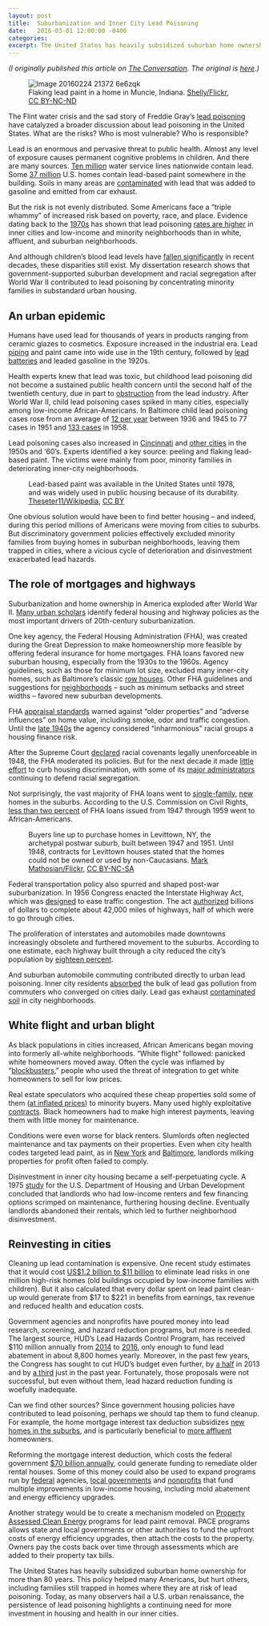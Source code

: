```yaml
---
layout: post
title:  Suburbanization and Inner City Lead Poisoning
date:   2016-03-01 12:00:00 -0400
categories:
excerpt: The United States has heavily subsidized suburban home ownership for more than 80 years. This policy helped many Americans, but hurt others, including families still trapped in homes where they are at risk of lead poisoning. Today, as many observers hail a U.S. urban renaissance, the persistence of lead poisoning highlights a continuing need for more investment in housing and health in our inner cities.
---
```


<p style="font-style:italic">(I originally published this article on <a href="http://theconversation.com">The Conversation</a>. The original is <a href="https://theconversation.com/the-surprising-link-between-postwar-suburban-development-and-todays-inner-city-lead-poisoning-54453">here</a>.)</p>
  <figure>
    <img src="https://cdn.theconversation.com/files/112817/width754/image-20160224-21372-6e6zqk.jpg" alt="Image 20160224 21372 6e6zqk" />
      <figcaption>
        Flaking lead paint in a home in Muncie, Indiana.
        <span class="attribution"><a class="source" href="https://www.flickr.com/photos/cat-sidh/2549088959/in/photolist-4TfKkD-2XDQzF-3rhPiM-PvEL-PvSk-6H9oAy-4sZaGQ-4sZaEQ-4sZaBC-4sZaz9-7LP7zr-4T3oQb-DqVF-pNoALH-DqVC-6H5nyR-6H5n5g-C9bkNm-2Rzrw-bm8rVu-bm8rXG-6H5k9X-bm8s2E-ouBUs-rwGDFn-53K9mc-CtGQ2J-ruvTRf-oVuph9-psUTwq-r1J5t4-mwHPc-7zojY6-axqx8b-65xkmP-7UqZGn-67NaSm-67HV66-4xwqVJ-mayYWR-6j9QYP-pTCf67-pTCeHd-a5FMNo-e2NBG9-6A2SuF-9ZRZUk-7UWobu-v9J6V4-dHbkr3">Shelly/Flickr</a>, <a class="license" href="http://creativecommons.org/licenses/by-nc-nd/4.0/">CC BY-NC-ND</a></span>
      </figcaption>
  </figure>

<p>The Flint water crisis and the sad story of Freddie Gray’s <a href="http://time.com/3845837/baltimore-lead-contamination/">lead poisoning</a> have catalyzed a broader discussion about lead poisoning in the United States. What are the risks? Who is most vulnerable? Who is responsible? </p>

<p>Lead is an enormous and pervasive threat to public health. Almost any level of exposure causes permanent cognitive problems in children. And there are many sources. <a href="http://www.epa.gov/sites/production/files/2015-11/documents/lcrwgmeetsummarynov2014.pdf">Ten million</a> water service lines nationwide contain lead. Some <a href="http://portal.hud.gov/hudportal/documents/huddoc?id=AHHS_Report.pdf">37 million</a> U.S. homes contain lead-based paint somewhere in the building. Soils in many areas are <a href="http://www.sciencedirect.com/science/article/pii/S016041201000156X">contaminated</a> with lead that was added to gasoline and emitted from car exhaust.</p>

<p>But the risk is not evenly distributed. Some Americans face a “triple whammy” of increased risk based on poverty, race, and place. Evidence dating back to the <a href="http://www.cdc.gov/nchs/data/ad/ad079acc.pdf">1970s</a> has shown that lead poisoning <a href="http://sre.sagepub.com/content/early/2015/10/15/2332649215608873.abstract">rates are higher</a> in inner cities and low-income and minority neighborhoods than in white, affluent, and suburban neighborhoods. </p>

<p>And although children’s blood lead levels have <a href="http://www.cdc.gov/mmwr/preview/mmwrhtml/mm6213a3.htm">fallen significantly</a> in recent decades, these disparities still exist. My dissertation research shows that government-supported suburban development and racial segregation after World War II contributed to lead poisoning by concentrating minority families in substandard urban housing.</p>

<h2>An urban epidemic</h2>

<p>Humans have used lead for thousands of years in products ranging from ceramic glazes to cosmetics. Exposure increased in the industrial era. Lead <a href="http://www.nber.org/papers/w9549">piping</a> and paint came into wide use in the 19th century, followed by <a href="https://envhis.oxfordjournals.org/content/20/1/29.short">lead batteries</a> and leaded gasoline in the 1920s. </p>

<p>Health experts knew that lead was toxic, but childhood lead poisoning did not become a sustained public health concern until the second half of the twentieth century, due in part to <a href="http://www.ncbi.nlm.nih.gov/pmc/articles/PMC1446124/pdf/10630135.pdf">obstruction</a> from the lead industry. After World War II, child lead poisoning cases spiked in many cities, especially among low-income African-Americans. In Baltimore child lead poisoning cases rose from an average of <a href="http://health.baltimorecity.gov/sites/default/files/City%20of%20Baltimore%20142nd%20Annual%20Report%20of%20The%20Department%20of%20Health.pdf">12 per year</a> between 1936 and 1945 to 77 cases in 1951 and <a href="http://health.baltimorecity.gov/sites/default/files/City%20of%20Baltimore%20144th%20Annual%20Report%20of%20The%20Department%20of%20Health.pdf">133 cases</a> in 1958. </p>

<p>Lead poisoning cases also increased in <a href="http://www.ncbi.nlm.nih.gov/pubmed/16144958">Cincinnati</a> and <a href="http://pediatrics.aappublications.org/content/22/4/756">other cities</a> in the 1950s and ‘60’s. Experts identified a key source: peeling and flaking lead-based paint. The victims were mainly from poor, minority families in deteriorating inner-city neighborhoods. </p>

<figure class="align-right ">
            <img alt="" src="https://cdn.theconversation.com/files/112819/width237/image-20160224-21372-fpsg6d.jpg">
            <figcaption>
              <span class="caption">Lead-based paint was available in the United States until 1978, and was widely used in public housing because of its durability.</span>
              <span class="attribution"><a class="source" href="https://en.wikipedia.org/wiki/Lead_paint#/media/File:Lead_Paint2.JPG">Theseter11/Wikipedia</a>, <a class="license" href="http://creativecommons.org/licenses/by/4.0/">CC BY</a></span>
            </figcaption>
          </figure>

<p>One obvious solution would have been to find better housing – and indeed, during this period millions of Americans were moving from cities to suburbs. But discriminatory government policies effectively excluded minority families from buying homes in suburban neighborhoods, leaving them trapped in cities, where a vicious cycle of deterioration and disinvestment exacerbated lead hazards.</p>

<h2>The role of mortgages and highways</h2>

<p>Suburbanization and home ownership in America exploded after World War II. <a href="http://local.provplan.org/pp170/materials_2011/Week%202/TheAmericanMetropolisatCentury'sEnd-Fishman.pdf">Many urban scholars</a> identify federal housing and highway policies as the most important drivers of 20th-century suburbanization. </p>

<p>One key agency, the Federal Housing Administration (FHA), was created during the Great Depression to make homeownership more feasible by offering federal insurance for home mortgages. FHA loans favored new suburban housing, especially from the 1930s to the 1960s. Agency guidelines, such as those for minimum lot size, excluded many inner-city homes, such as Baltimore’s classic <a href="http://www.csun.edu/%7Erdavids/350fall08/350readings/Jackson_Federal_Subsidy_and_Suburban_Dream.pdf">row houses</a>. Other FHA guidelines and suggestions for <a href="http://web.mit.edu/ebj/www/doc/JAPAv61n1.pdf">neighborhoods</a> – such as minimum setbacks and street widths – favored new suburban developments. </p>

<p>FHA <a href="http://www.csun.edu/%7Erdavids/350fall08/350readings/Jackson_Federal_Subsidy_and_Suburban_Dream.pdf">appraisal standards</a> warned against “older properties” and “adverse influences” on home value, including smoke, odor and traffic congestion. Until the <a href="http://archives.ubalt.edu/aclu/pdf/Plex48.pdf">late 1940s</a> the agency considered “inharmonious” racial groups a housing finance risk. </p>

<p>After the Supreme Court <a href="http://www.bostonfairhousing.org/timeline/1948-Shelley-v-Kramer.html">declared</a> racial covenants legally unenforceable in 1948, the FHA moderated its policies. But for the next decade it made <a href="http://archives.ubalt.edu/aclu/pdf/Plex48.pdf">little effort</a> to curb housing discrimination, with some of its <a href="http://www.prrac.org/pdf/freund.pdf">major administrators</a> continuing to defend racial segregation. </p>

<p>Not surprisingly, the vast majority of FHA loans went to <a href="http://www.csun.edu/%7Erdavids/350fall08/350readings/Jackson_Federal_Subsidy_and_Suburban_Dream.pdf">single-family</a>, <a href="http://www.nber.org/chapters/c2342.pdf">new</a> homes in the suburbs. According to the U.S. Commission on Civil Rights, <a href="http://www.epi.org/publication/making-ferguson/">less than two percent</a> of FHA loans issued from 1947 through 1959 went to African-Americans.  </p>

<figure class="align-center ">
            <img alt="" src="https://cdn.theconversation.com/files/112823/width754/image-20160224-16464-1wkjbnh.jpg">
            <figcaption>
              <span class="caption">Buyers line up to purchase homes in Levittown, NY, the archetypal postwar suburb, built between 1947 and 1951. Until 1948, contracts for Levittown houses stated that the homes could not be owned or used by non-Caucasians.</span>
              <span class="attribution"><a class="source" href="https://www.flickr.com/photos/markgregory/12901942324/in/album-72157630764289084/">Mark Mathosian/Flickr</a>, <a class="license" href="http://creativecommons.org/licenses/by-nc-sa/4.0/">CC BY-NC-SA</a></span>
            </figcaption>
          </figure>

<p>Federal transportation policy also spurred and shaped post-war suburbanization. In 1956 Congress enacted the Interstate Highway Act, which was <a href="https://www.fhwa.dot.gov/infrastructure/originalintent.cfm">designed</a> to ease traffic  congestion. The act <a href="http://www.historysouth.org/wp-content/uploads/2015/12/The-Other-22Subsidized-Housing22-Federal-Aid-To-Suburbanization-.pdf">authorized</a> billions of dollars to complete about 42,000 miles of highways, half of which were to go through cities. </p>

<p>The proliferation of interstates and automobiles made downtowns increasingly obsolete and furthered movement to the suburbs. According to one estimate, each highway built through a city reduced the city’s population by <a href="http://econpapers.repec.org/article/oupqjecon/v_3a122_3ay_3a2007_3ai_3a2_3ap_3a775-805..htm">eighteen percent</a>.</p>

<p>And suburban automobile commuting contributed directly to urban lead poisoning. Inner city residents <a href="https://books.google.com/books?id=vcXUAAAAMAAJ">absorbed</a> the bulk of lead gas pollution from commuters who converged on cities daily. Lead gas exhaust <a href="http://www.macalester.edu/%7Ekuwata/classes/2011-12/Chem%20222/Mielke%20American%20Scientist.pdf">contaminated soil</a> in city neighborhoods. </p>

<h2>White flight and urban blight</h2>

<p>As black populations in cities increased, African Americans began moving into formerly all-white neighborhoods. “White flight” followed: panicked white homeowners moved away. Often the cycle was inflamed by “<a href="http://www.encyclopedia.chicagohistory.org/pages/147.html">blockbusters</a>,” people who used the threat of integration to get white homeowners to sell for low prices. </p>

<p>Real estate speculators who acquired these cheap properties sold some of them (<a href="http://archives.ubalt.edu/bni/pdf/6-1-13.pdf">at inflated prices</a>) to minority buyers. Many used highly exploitative <a href="http://www.blackpast.org/perspectives/race-family-and-real-estate-beryl-satters-family-properties">contracts</a>. Black homeowners had to make high interest payments, leaving them with little money for maintenance.  </p>

<p>Conditions were even worse for black renters.  Slumlords often neglected  maintenance and tax payments on their properties. Even when city health codes targeted lead paint, as in <a href="https://news.google.com/newspapers?nid=1299&amp;dat=19690925&amp;id=xuwjAAAAIBAJ&amp;sjid=K4wDAAAAIBAJ&amp;pg=4558,2090106&amp;hl=en">New York</a> and <a href="https://news.google.com/newspapers?nid=2205&amp;dat=19660122&amp;id=a-hfAAAAIBAJ&amp;sjid=AAMGAAAAIBAJ&amp;pg=657,458908&amp;hl=en">Baltimore</a>, landlords milking properties for profit often failed to comply.</p>

<p>Disinvestment in inner city housing became a self-perpetuating cycle. A 1975 <a href="http://archives.ubalt.edu/aclu/pdf/Plex532.pdf">study</a> for the U.S. Department of Housing and Urban Development concluded that landlords who had low-income renters and few financing options scrimped on maintenance, furthering housing decline. Eventually landlords abandoned their rentals, which led to further neighborhood disinvestment.</p>

<h2>Reinvesting in cities</h2>

<p>Cleaning up lead contamination is expensive. One recent study estimates that it would cost <a href="http://www.ncbi.nlm.nih.gov/pmc/articles/PMC2717145/pdf/ehp-117-1162.pdf">US$1.2 billion to $11 billion</a> to eliminate lead risks in one million high-risk homes (old buildings occupied by low-income families with children). But it also calculated that every dollar spent on lead paint clean-up would generate from $17 to $221 in benefits from earnings, tax revenue and reduced health and education costs.</p>

<p>Government agencies and nonprofits have poured money into lead research, screening, and hazard reduction programs, but more is needed. The largest source, HUD’s Lead Hazards Control Program, has received $110 million annually from <a href="https://portal.hud.gov/hudportal/documents/huddoc?id=fy15cj_lead_hzrd_cntrl.pdf">2014</a> to <a href="https://portal.hud.gov/hudportal/documents/huddoc?id=34-LeadHazardReduction.pdf">2016</a>, only enough to fund lead abatement in about 8,800 homes yearly. Moreover, in the past few years, the Congress has sought to cut HUD’s budget even further, by <a href="http://thinkprogress.org/economy/2013/07/16/2307251/austerity-is-leaving-children-sick-with-lead-poisoning/">a half</a> in 2013 and by <a href="http://www.businessinsider.com/house-approves-spending-cuts-amtrak-2015-6">a third</a> just in the past year. Fortunately, those proposals were not successful, but even without them, lead hazard reduction funding is woefully inadequate. </p>

<p>Can we find other sources? Since government housing policies have contributed to lead poisoning, perhaps we should tap them to fund cleanup. For example, the home mortgage interest tax deduction subsidizes <a href="http://papers.ssrn.com/sol3/papers.cfm?abstract_id=258238">new homes in the suburbs</a>, and is particularly beneficial to <a href="http://web.stanford.edu/group/scspi/_media/pdf/Reference%20Media/Dwyer_2007.pdf">more affluent</a> homeowners. </p>

<p>Reforming the mortgage interest deduction, which costs the federal government <a href="http://www.cbpp.org/research/mortgage-interest-deduction-is-ripe-for-reform">$70 billion annually</a>, could generate funding to remediate older rental houses. Some of this money could also be used to expand programs run by <a href="http://portal.hud.gov/hudportal/HUD?src=/program_offices/healthy_homes">federal</a> agencies, <a href="http://www.mass.gov/eohhs/gov/departments/dph/programs/environmental-health/exposure-topics/lead/delead/financial-assistance-for-deleading.html">local governments</a> and <a href="http://www.greenandhealthyhomes.org/about-us/history-and-mission">nonprofits</a> that fund multiple improvements in low-income housing, including mold abatement and energy efficiency upgrades. </p>

<p>Another strategy would be to create a mechanism modeled on <a href="http://www.greentechmedia.com/articles/read/White-House-Announcement-Means-Today-is-a-Very-Big-Day-For-PACE">Property Assessed Clean Energy</a> programs for lead paint removal. PACE programs allows state and local governments or other authorities to fund the upfront costs of energy efficiency upgrades, then attach the costs to the property. Owners pay the costs back over time through assessments which are added to their property tax bills. </p>

<p><img src="https://counter.theconversation.edu.au/content/54453/count.gif?distributor=republish-lightbox-basic" alt="The Conversation" width="1" height="1" />The United States has heavily subsidized suburban home ownership for more than 80 years. This policy helped many Americans, but hurt others, including families still trapped in homes where they are at risk of lead poisoning. Today, as many observers hail <a>a U.S. urban renaissance</a>, the persistence of lead poisoning highlights a continuing need for more investment in housing and health in our inner cities.</p>
